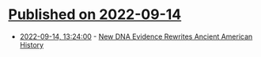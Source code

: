 # [Published on 2022-09-14](index.md)

* [2022-09-14, 13:24:00](https://soylentnews.org/article.pl?sid=22/09/13/1522246&from=rss) - [New DNA Evidence Rewrites Ancient American History](https://soylentnews.org/article.pl?sid=22/09/13/1522246&from=rss)
